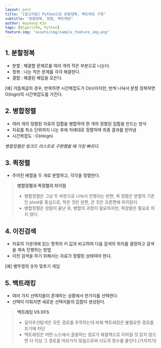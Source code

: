 ```yaml
---
layout: post
title: "[알고리즘] Python으로 분할정복, 백트래킹 구현"
subtitle: "분할정복, 정렬, 백트래킹"
author: Nayeong Kim
tags: [Algorithm, Python]
feature-img: "assets/img/sample_feature_img.png"
---
```


## 1. 분할정복

- 분할 : 해결할 문제르를 여러 개의 작은 부분으로 나눈다.
- 정복 : 나눈 작은 문제를 각각 해결한다.
- 결합 : 해결된 해답을 모은다.

[예] 거듭제곱의 경우, 반복하면 시간복잡도가 O(n)이지만, 반씩 나눠서 분할 정복하면 O(logn)의 시간복잡도를 가진다.



## 2. 병합정렬

- 여러 개의 정렬된 자료의 집합을 병합하여 한 개의 정렬된 집합을 만드는 방식
- 자료를 최소 단위까지 나눈 후에 차례대로 정렬하여 최종 결과를 얻어냄
- 시간복잡도 : O(nlogn)

*병합정렬은 링크드 리스트로 구현했을 때 가장 빠르다.*



## 3. 퀵정렬

- 주어진 배열을 두 개로 분할하고, 각각을 정렬한다.


> **병합정렬과 퀵정렬의 차이점**
>
> - 병합정렬은 그냥 두 부분으로 나눠서 진행되는 반면, 퀵 정렬은 분할의 기준인  pivot을 중심으로, 작은 것은 왼편, 큰 것은 오른편에 위치된다.
> - 병합정렬은 정렬이 끝난 후, 병합의 과정이 필요하지만, 퀵정렬은 필요로 하지 않다.



## 4. 이진검색

- 자료의 가운데에 있는 항목의 키 값과 비교하여 다음 검색의 위치를 결정하고 검색을 계속 진행하는 방법
- 이진 검색을 하기 위해서는 자료가 정렬된 상태여야 한다.

[예] 병뚜껑의 숫자 맞추기 게임



## 5. 백트래킹

- 여러 가지 선택지들이 존재하는 상황에서 한가지를 선택한다.
- 선택이 이뤄지면 새로운 선택지들의 집합이 생성된다.

> **백트래킹 VS DFS**
>
> - 깊이우선탐색은 모든 경로를 추적하는데 비해 백트래킹은 불필요한 경로를 조기에 차단
> - 백트래킹은 어떤 노드에서 출발하는 경로가 해결책으로 이어질 것 같지 않으면 더 이상 그 경로를 따라가지 않음으로써 시도의 횟수를 줄인다.(가지치기)